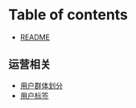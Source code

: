 # Table of contents

* [README](README.md)

## 运营相关

* [用户群体划分](yun-ying-xiang-guan/yong-hu-qun-ti-hua-fen.md)
* [用户标签](yun-ying-xiang-guan/yong-hu-biao-qian.md)

